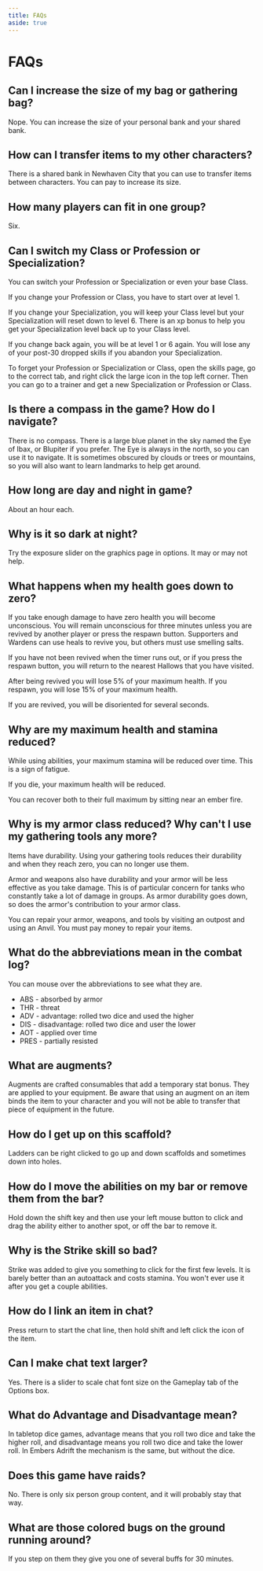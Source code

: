 ```yaml
---
title: FAQs
aside: true
---
```


# FAQs

## Can I increase the size of my bag or gathering bag?

Nope. You can increase the size of your personal bank and your shared bank.

## How can I transfer items to my other characters?

There is a shared bank in Newhaven City that you can use to transfer items between characters. You can pay to increase its size.

## How many players can fit in one group?

Six.

## Can I switch my Class or Profession or Specialization?

You can switch your Profession or Specialization or even your base Class.

If you change your Profession or Class, you have to start over at level 1.

If you change your Specialization, you will keep your Class level but your Specialization will reset down to level 6. There is an xp bonus to help you get your Specialization level back up to your Class level.

If you change back again, you will be at level 1 or 6 again. You will lose any of your post-30 dropped skills if you abandon your Specialization.

To forget your Profession or Specialization or Class, open the skills page, go to the correct tab, and right click the large icon in the top left corner. Then you can go to a trainer and get a new Specialization or Profession or Class.

## Is there a compass in the game? How do I navigate?

There is no compass. There is a large blue planet in the sky named the Eye of Ibax, or Blupiter if you prefer. The Eye is always in the north, so you can use it to navigate. It is sometimes obscured by clouds or trees or mountains, so you will also want to learn landmarks to help get around.

## How long are day and night in game?

About an hour each.

## Why is it so dark at night?

Try the exposure slider on the graphics page in options. It may or may not help.

## What happens when my health goes down to zero?

If you take enough damage to have zero health you will become unconscious. You will remain unconscious for three minutes unless you are revived by another player or press the respawn button. Supporters and Wardens can use heals to revive you, but others must use smelling salts.

If you have not been revived when the timer runs out, or if you press the respawn button, you will return to the nearest Hallows that you have visited.

After being revived you will lose 5% of your maximum health. If you respawn, you will lose 15% of your maximum health.

If you are revived, you will be disoriented for several seconds.

## Why are my maximum health and stamina reduced?

While using abilities, your maximum stamina will be reduced over time. This is a sign of fatigue.

If you die, your maximum health will be reduced.

You can recover both to their full maximum by sitting near an ember fire.

## Why is my armor class reduced? Why can't I use my gathering tools any more?

Items have durability. Using your gathering tools reduces their durability and when they reach zero, you can no longer use them.

Armor and weapons also have durability and your armor will be less effective as you take damage. This is of particular concern for tanks who constantly take a lot of damage in groups. As armor durability goes down, so does the armor's contribution to your armor class.

You can repair your armor, weapons, and tools by visiting an outpost and using an Anvil. You must pay money to repair your items.

## What do the abbreviations mean in the combat log?

You can mouse over the abbreviations to see what they are.

- ABS - absorbed by armor
- THR - threat
- ADV - advantage: rolled two dice and used the higher
- DIS - disadvantage: rolled two dice and user the lower
- AOT - applied over time
- PRES - partially resisted

## What are augments?

Augments are crafted consumables that add a temporary stat bonus. They are applied to your equipment. Be aware that using an augment on an item binds the item to your character and you will not be able to transfer that piece of equipment in the future.

## How do I get up on this scaffold?

Ladders can be right clicked to go up and down scaffolds and sometimes down into holes.

## How do I move the abilities on my bar or remove them from the bar?

Hold down the shift key and then use your left mouse button to click and drag the ability either to another spot, or off the bar to remove it.

## Why is the Strike skill so bad?

Strike was added to give you something to click for the first few levels. It is barely better than an autoattack and costs stamina. You won't ever use it after you get a couple abilities.

## How do I link an item in chat?

Press return to start the chat line, then hold shift and left click the icon of the item.

## Can I make chat text larger?

Yes. There is a slider to scale chat font size on the Gameplay tab of the Options box.

## What do Advantage and Disadvantage mean?

In tabletop dice games, advantage means that you roll two dice and take the higher roll, and disadvantage means you roll two dice and take the lower roll. In Embers Adrift the mechanism is the same, but without the dice.

## Does this game have raids?

No. There is only six person group content, and it will probably stay that way.

## What are those colored bugs on the ground running around?

If you step on them they give you one of several buffs for 30 minutes.


